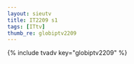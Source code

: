 ```yaml
--- 
layout: sieutv
title: IT2209 s1
tags: [ITtv]
thumb_re: globiptv2209
---
```

{% include tvadv key="globiptv2209" %} 
